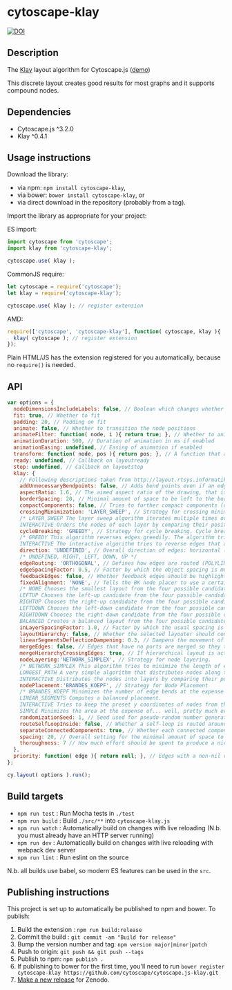 cytoscape-klay
================================================================================

[![DOI](https://zenodo.org/badge/82093643.svg)](https://zenodo.org/badge/latestdoi/82093643)

## Description

The [Klay](https://github.com/OpenKieler/klayjs) layout algorithm for Cytoscape.js ([demo](https://cytoscape.github.io/cytoscape.js-klay))

This discrete layout creates good results for most graphs and it supports compound nodes.


## Dependencies

 * Cytoscape.js ^3.2.0
 * Klay ^0.4.1


## Usage instructions

Download the library:
 * via npm: `npm install cytoscape-klay`,
 * via bower: `bower install cytoscape-klay`, or
 * via direct download in the repository (probably from a tag).

Import the library as appropriate for your project:

ES import:

```js
import cytoscape from 'cytoscape';
import klay from 'cytoscape-klay';

cytoscape.use( klay );
```

CommonJS require:

```js
let cytoscape = require('cytoscape');
let klay = require('cytoscape-klay');

cytoscape.use( klay ); // register extension
```

AMD:

```js
require(['cytoscape', 'cytoscape-klay'], function( cytoscape, klay ){
  klay( cytoscape ); // register extension
});
```

Plain HTML/JS has the extension registered for you automatically, because no `require()` is needed.


## API

```js
var options = {
  nodeDimensionsIncludeLabels: false, // Boolean which changes whether label dimensions are included when calculating node dimensions
  fit: true, // Whether to fit
  padding: 20, // Padding on fit
  animate: false, // Whether to transition the node positions
  animateFilter: function( node, i ){ return true; }, // Whether to animate specific nodes when animation is on; non-animated nodes immediately go to their final positions
  animationDuration: 500, // Duration of animation in ms if enabled
  animationEasing: undefined, // Easing of animation if enabled
  transform: function( node, pos ){ return pos; }, // A function that applies a transform to the final node position
  ready: undefined, // Callback on layoutready
  stop: undefined, // Callback on layoutstop
  klay: {
    // Following descriptions taken from http://layout.rtsys.informatik.uni-kiel.de:9444/Providedlayout.html?algorithm=de.cau.cs.kieler.klay.layered
    addUnnecessaryBendpoints: false, // Adds bend points even if an edge does not change direction.
    aspectRatio: 1.6, // The aimed aspect ratio of the drawing, that is the quotient of width by height
    borderSpacing: 20, // Minimal amount of space to be left to the border
    compactComponents: false, // Tries to further compact components (disconnected sub-graphs).
    crossingMinimization: 'LAYER_SWEEP', // Strategy for crossing minimization.
    /* LAYER_SWEEP The layer sweep algorithm iterates multiple times over the layers, trying to find node orderings that minimize the number of crossings. The algorithm uses randomization to increase the odds of finding a good result. To improve its results, consider increasing the Thoroughness option, which influences the number of iterations done. The Randomization seed also influences results.
    INTERACTIVE Orders the nodes of each layer by comparing their positions before the layout algorithm was started. The idea is that the relative order of nodes as it was before layout was applied is not changed. This of course requires valid positions for all nodes to have been set on the input graph before calling the layout algorithm. The interactive layer sweep algorithm uses the Interactive Reference Point option to determine which reference point of nodes are used to compare positions. */
    cycleBreaking: 'GREEDY', // Strategy for cycle breaking. Cycle breaking looks for cycles in the graph and determines which edges to reverse to break the cycles. Reversed edges will end up pointing to the opposite direction of regular edges (that is, reversed edges will point left if edges usually point right).
    /* GREEDY This algorithm reverses edges greedily. The algorithm tries to avoid edges that have the Priority property set.
    INTERACTIVE The interactive algorithm tries to reverse edges that already pointed leftwards in the input graph. This requires node and port coordinates to have been set to sensible values.*/
    direction: 'UNDEFINED', // Overall direction of edges: horizontal (right / left) or vertical (down / up)
    /* UNDEFINED, RIGHT, LEFT, DOWN, UP */
    edgeRouting: 'ORTHOGONAL', // Defines how edges are routed (POLYLINE, ORTHOGONAL, SPLINES)
    edgeSpacingFactor: 0.5, // Factor by which the object spacing is multiplied to arrive at the minimal spacing between edges.
    feedbackEdges: false, // Whether feedback edges should be highlighted by routing around the nodes.
    fixedAlignment: 'NONE', // Tells the BK node placer to use a certain alignment instead of taking the optimal result.  This option should usually be left alone.
    /* NONE Chooses the smallest layout from the four possible candidates.
    LEFTUP Chooses the left-up candidate from the four possible candidates.
    RIGHTUP Chooses the right-up candidate from the four possible candidates.
    LEFTDOWN Chooses the left-down candidate from the four possible candidates.
    RIGHTDOWN Chooses the right-down candidate from the four possible candidates.
    BALANCED Creates a balanced layout from the four possible candidates. */
    inLayerSpacingFactor: 1.0, // Factor by which the usual spacing is multiplied to determine the in-layer spacing between objects.
    layoutHierarchy: false, // Whether the selected layouter should consider the full hierarchy
    linearSegmentsDeflectionDampening: 0.3, // Dampens the movement of nodes to keep the diagram from getting too large.
    mergeEdges: false, // Edges that have no ports are merged so they touch the connected nodes at the same points.
    mergeHierarchyCrossingEdges: true, // If hierarchical layout is active, hierarchy-crossing edges use as few hierarchical ports as possible.
    nodeLayering:'NETWORK_SIMPLEX', // Strategy for node layering.
    /* NETWORK_SIMPLEX This algorithm tries to minimize the length of edges. This is the most computationally intensive algorithm. The number of iterations after which it aborts if it hasn't found a result yet can be set with the Maximal Iterations option.
    LONGEST_PATH A very simple algorithm that distributes nodes along their longest path to a sink node.
    INTERACTIVE Distributes the nodes into layers by comparing their positions before the layout algorithm was started. The idea is that the relative horizontal order of nodes as it was before layout was applied is not changed. This of course requires valid positions for all nodes to have been set on the input graph before calling the layout algorithm. The interactive node layering algorithm uses the Interactive Reference Point option to determine which reference point of nodes are used to compare positions. */
    nodePlacement:'BRANDES_KOEPF', // Strategy for Node Placement
    /* BRANDES_KOEPF Minimizes the number of edge bends at the expense of diagram size: diagrams drawn with this algorithm are usually higher than diagrams drawn with other algorithms.
    LINEAR_SEGMENTS Computes a balanced placement.
    INTERACTIVE Tries to keep the preset y coordinates of nodes from the original layout. For dummy nodes, a guess is made to infer their coordinates. Requires the other interactive phase implementations to have run as well.
    SIMPLE Minimizes the area at the expense of... well, pretty much everything else. */
    randomizationSeed: 1, // Seed used for pseudo-random number generators to control the layout algorithm; 0 means a new seed is generated
    routeSelfLoopInside: false, // Whether a self-loop is routed around or inside its node.
    separateConnectedComponents: true, // Whether each connected component should be processed separately
    spacing: 20, // Overall setting for the minimal amount of space to be left between objects
    thoroughness: 7 // How much effort should be spent to produce a nice layout..
  },
  priority: function( edge ){ return null; }, // Edges with a non-nil value are skipped when greedy edge cycle breaking is enabled
};

cy.layout( options ).run();
```


## Build targets

* `npm run test` : Run Mocha tests in `./test`
* `npm run build` : Build `./src/**` into `cytoscape-klay.js`
* `npm run watch` : Automatically build on changes with live reloading (N.b. you must already have an HTTP server running)
* `npm run dev` : Automatically build on changes with live reloading with webpack dev server
* `npm run lint` : Run eslint on the source

N.b. all builds use babel, so modern ES features can be used in the `src`.


## Publishing instructions

This project is set up to automatically be published to npm and bower.  To publish:

1. Build the extension : `npm run build:release`
1. Commit the build : `git commit -am "Build for release"`
1. Bump the version number and tag: `npm version major|minor|patch`
1. Push to origin: `git push && git push --tags`
1. Publish to npm: `npm publish .`
1. If publishing to bower for the first time, you'll need to run `bower register cytoscape-klay https://github.com/cytoscape/cytoscape.js-klay.git`
1. [Make a new release](https://github.com/cytoscape/cytoscape.js-klay/releases/new) for Zenodo.
